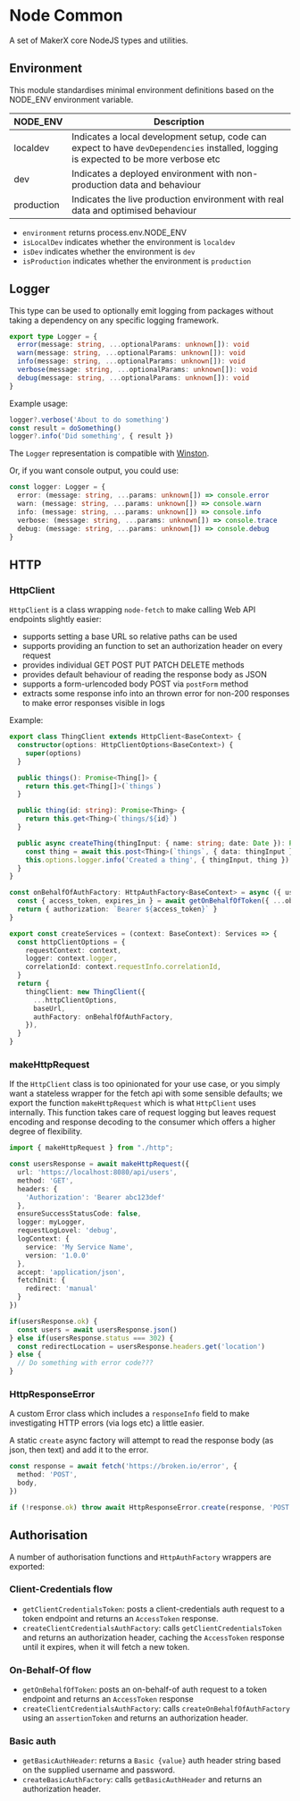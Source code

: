 ﻿# Node Common

A set of MakerX core NodeJS types and utilities.

## Environment

This module standardises minimal environment definitions based on the NODE_ENV environment variable.

| NODE_ENV   | Description                                                                                                                          |
| ---------- | ------------------------------------------------------------------------------------------------------------------------------------ |
| localdev   | Indicates a local development setup, code can expect to have `devDependencies` installed, logging is expected to be more verbose etc |
| dev        | Indicates a deployed environment with non-production data and behaviour                                                              |
| production | Indicates the live production environment with real data and optimised behaviour                                                     |

- `environment` returns process.env.NODE_ENV
- `isLocalDev` indicates whether the environment is `localdev`
- `isDev` indicates whether the environment is `dev`
- `isProduction` indicates whether the environment is `production`

## Logger

This type can be used to optionally emit logging from packages without taking a dependency on any specific logging framework.

```ts
export type Logger = {
  error(message: string, ...optionalParams: unknown[]): void
  warn(message: string, ...optionalParams: unknown[]): void
  info(message: string, ...optionalParams: unknown[]): void
  verbose(message: string, ...optionalParams: unknown[]): void
  debug(message: string, ...optionalParams: unknown[]): void
}
```

Example usage:

```ts
logger?.verbose('About to do something')
const result = doSomething()
logger?.info('Did something', { result })
```

The `Logger` representation is compatible with [Winston](https://github.com/winstonjs/winston).

Or, if you want console output, you could use:

```ts
const logger: Logger = {
  error: (message: string, ...params: unknown[]) => console.error
  warn: (message: string, ...params: unknown[]) => console.warn
  info: (message: string, ...params: unknown[]) => console.info
  verbose: (message: string, ...params: unknown[]) => console.trace
  debug: (message: string, ...params: unknown[]) => console.debug
}
```

## HTTP

### HttpClient

`HttpClient` is a class wrapping `node-fetch` to make calling Web API endpoints slightly easier:

- supports setting a base URL so relative paths can be used
- supports providing an function to set an authorization header on every request
- provides individual GET POST PUT PATCH DELETE methods
- provides default behaviour of reading the response body as JSON
- supports a form-urlencoded body POST via `postForm` method
- extracts some response info into an thrown error for non-200 responses to make error responses visible in logs

Example:

```ts
export class ThingClient extends HttpClient<BaseContext> {
  constructor(options: HttpClientOptions<BaseContext>) {
    super(options)
  }

  public things(): Promise<Thing[]> {
    return this.get<Thing[]>(`things`)
  }

  public thing(id: string): Promise<Thing> {
    return this.get<Thing>(`things/${id}`)
  }

  public async createThing(thingInput: { name: string; date: Date }): Promise<Thing> {
    const thing = await this.post<Thing>(`things`, { data: thingInput })
    this.options.logger.info('Created a thing', { thingInput, thing })
  }
}

const onBehalfOfAuthFactory: HttpAuthFactory<BaseContext> = async ({ user }) => {
  const { access_token, expires_in } = await getOnBehalfOfToken({ ...oboConfig, assertionToken })
  return { authorization: `Bearer ${access_token}` }
}

export const createServices = (context: BaseContext): Services => {
  const httpClientOptions = {
    requestContext: context,
    logger: context.logger,
    correlationId: context.requestInfo.correlationId,
  }
  return {
    thingClient: new ThingClient({
      ...httpClientOptions,
      baseUrl,
      authFactory: onBehalfOfAuthFactory,
    }),
  }
}
```

### makeHttpRequest

If the `HttpClient` class is too opinionated for your use case, or you simply want a stateless wrapper for the fetch api with some sensible defaults; we export the function `makeHttpRequest` which is what `HttpClient` uses internally. This function takes care of request logging but leaves request encoding and response decoding to the consumer which offers a higher degree of flexibility.

```ts
import { makeHttpRequest } from "./http";

const usersResponse = await makeHttpRequest({
  url: 'https://localhost:8080/api/users',
  method: 'GET',
  headers: {
    'Authorization': 'Bearer abc123def'
  },
  ensureSuccessStatusCode: false,
  logger: myLogger,
  requestLogLovel: 'debug',
  logContext: {
    service: 'My Service Name',
    version: '1.0.0'
  },
  accept: 'application/json',
  fetchInit: {
    redirect: 'manual'
  }
})

if(usersResponse.ok) {
  const users = await usersResponse.json()
} else if(usersResponse.status === 302) {
  const redirectLocation = usersResponse.headers.get('location')
} else {
  // Do something with error code???
}


```

### HttpResponseError

A custom Error class which includes a `responseInfo` field to make investigating HTTP errors (via logs etc) a little easier.

A static `create` async factory will attempt to read the response body (as json, then text) and add it to the error.

```ts
const response = await fetch('https://broken.io/error', {
  method: 'POST',
  body,
})

if (!response.ok) throw await HttpResponseError.create(response, 'POST failed')
```

## Authorisation

A number of authorisation functions and `HttpAuthFactory` wrappers are exported:

### Client-Credentials flow

- `getClientCredentialsToken`: posts a client-credentials auth request to a token endpoint and returns an `AccessToken` response.
- `createClientCredentialsAuthFactory`: calls `getClientCredentialsToken` and returns an authorization header, caching the `AccessToken` response until it expires, when it will fetch a new token.

### On-Behalf-Of flow

- `getOnBehalfOfToken`: posts an on-behalf-of auth request to a token endpoint and returns an `AccessToken` response
- `createClientCredentialsAuthFactory`: calls `createOnBehalfOfAuthFactory` using an `assertionToken` and returns an authorization header.

### Basic auth

- `getBasicAuthHeader`: returns a `Basic {value}` auth header string based on the supplied username and password.
- `createBasicAuthFactory`: calls `getBasicAuthHeader` and returns an authorization header.
